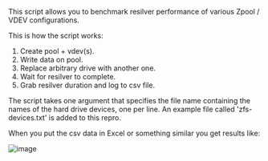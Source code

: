 This script allows you to benchmark resilver performance of various Zpool / VDEV configurations. 

This is how the script works:
1. Create pool + vdev(s).
2. Write data on pool.
3. Replace arbitrary drive with another one. 
4. Wait for resilver to complete.
5. Grab resilver duration and log to csv file.

The script takes one argument that specifies the file name containing the names of the hard drive devices, one per line.
An example file called 'zfs-devices.txt' is added to this repro.

When you put the csv data in Excel or something similar you get results like:

![image][image]

[image]:http://louwrentius.com/static/images/zfs-resilver-benchmark01.png
